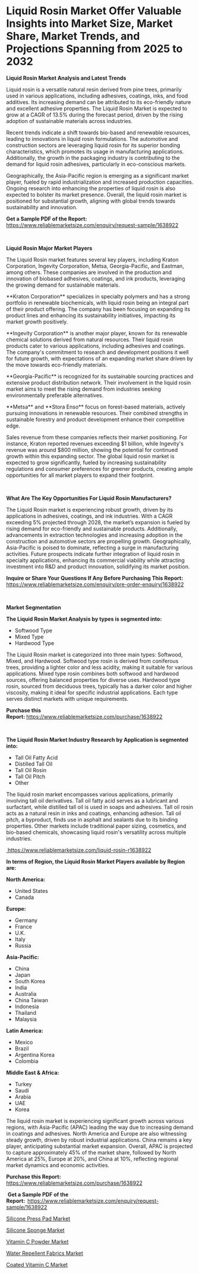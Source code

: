 <p><h1>Liquid Rosin Market Offer Valuable Insights into Market Size, Market Share, Market Trends, and Projections Spanning from 2025 to 2032</h1></p><p><strong>Liquid Rosin Market Analysis and Latest Trends</strong></p>
<p><p>Liquid rosin is a versatile natural resin derived from pine trees, primarily used in various applications, including adhesives, coatings, inks, and food additives. Its increasing demand can be attributed to its eco-friendly nature and excellent adhesive properties. The Liquid Rosin Market is expected to grow at a CAGR of 13.5% during the forecast period, driven by the rising adoption of sustainable materials across industries.</p><p>Recent trends indicate a shift towards bio-based and renewable resources, leading to innovations in liquid rosin formulations. The automotive and construction sectors are leveraging liquid rosin for its superior bonding characteristics, which promotes its usage in manufacturing applications. Additionally, the growth in the packaging industry is contributing to the demand for liquid rosin adhesives, particularly in eco-conscious markets.</p><p>Geographically, the Asia-Pacific region is emerging as a significant market player, fueled by rapid industrialization and increased production capacities. Ongoing research into enhancing the properties of liquid rosin is also expected to bolster its market presence. Overall, the liquid rosin market is positioned for substantial growth, aligning with global trends towards sustainability and innovation.</p></p>
<p><strong>Get a Sample PDF of the Report:&nbsp;</strong> <a href="https://www.reliablemarketsize.com/enquiry/request-sample/1638922?utm_campaign=1832&utm_medium=2&utm_source=Github&utm_content=ia&utm_term=31032025&utm_id=liquid-rosin">https://www.reliablemarketsize.com/enquiry/request-sample/1638922</a></p>
<p>&nbsp;</p>
<p><strong>Liquid Rosin Major Market Players</strong></p>
<p><p>The Liquid Rosin market features several key players, including Kraton Corporation, Ingevity Corporation, Metsa, Georgia-Pacific, and Eastman, among others. These companies are involved in the production and innovation of biobased adhesives, coatings, and ink products, leveraging the growing demand for sustainable materials.</p><p>**Kraton Corporation** specializes in specialty polymers and has a strong portfolio in renewable biochemicals, with liquid rosin being an integral part of their product offering. The company has been focusing on expanding its product lines and enhancing its sustainability initiatives, impacting its market growth positively.</p><p>**Ingevity Corporation** is another major player, known for its renewable chemical solutions derived from natural resources. Their liquid rosin products cater to various applications, including adhesives and coatings. The company's commitment to research and development positions it well for future growth, with expectations of an expanding market share driven by the move towards eco-friendly materials.</p><p>**Georgia-Pacific** is recognized for its sustainable sourcing practices and extensive product distribution network. Their involvement in the liquid rosin market aims to meet the rising demand from industries seeking environmentally preferable alternatives.</p><p>**Metsa** and **Stora Enso** focus on forest-based materials, actively pursuing innovations in renewable resources. Their combined strengths in sustainable forestry and product development enhance their competitive edge.</p><p>Sales revenue from these companies reflects their market positioning. For instance, Kraton reported revenues exceeding $1 billion, while Ingevity's revenue was around $800 million, showing the potential for continued growth within this expanding sector. The global liquid rosin market is expected to grow significantly, fueled by increasing sustainability regulations and consumer preferences for greener products, creating ample opportunities for all market players to expand their footprint.</p></p>
<p>&nbsp;</p>
<p><strong>What Are The Key Opportunities For Liquid Rosin Manufacturers?</strong></p>
<p><p>The Liquid Rosin market is experiencing robust growth, driven by its applications in adhesives, coatings, and ink industries. With a CAGR exceeding 5% projected through 2028, the market’s expansion is fueled by rising demand for eco-friendly and sustainable products. Additionally, advancements in extraction technologies and increasing adoption in the construction and automotive sectors are propelling growth. Geographically, Asia-Pacific is poised to dominate, reflecting a surge in manufacturing activities. Future prospects indicate further integration of liquid rosin in specialty applications, enhancing its commercial viability while attracting investment into R&D and product innovation, solidifying its market position.</p></p>
<p><strong>Inquire or Share Your Questions If Any Before Purchasing This Report:</strong> <a href="https://www.reliablemarketsize.com/enquiry/pre-order-enquiry/1638922?utm_campaign=1832&utm_medium=2&utm_source=Github&utm_content=ia&utm_term=31032025&utm_id=liquid-rosin">https://www.reliablemarketsize.com/enquiry/pre-order-enquiry/1638922</a></p>
<p>&nbsp;</p>
<p><strong>Market Segmentation</strong></p>
<p><strong>The Liquid Rosin Market Analysis by types is segmented into:</strong></p>
<p><ul><li>Softwood Type</li><li>Mixed Type</li><li>Hardwood Type</li></ul></p>
<p><p>The Liquid Rosin market is categorized into three main types: Softwood, Mixed, and Hardwood. Softwood type rosin is derived from coniferous trees, providing a lighter color and less acidity, making it suitable for various applications. Mixed type rosin combines both softwood and hardwood sources, offering balanced properties for diverse uses. Hardwood type rosin, sourced from deciduous trees, typically has a darker color and higher viscosity, making it ideal for specific industrial applications. Each type serves distinct markets with unique requirements.</p></p>
<p><strong>Purchase this Report:&nbsp;</strong><a href="https://www.reliablemarketsize.com/purchase/1638922?utm_campaign=1832&utm_medium=2&utm_source=Github&utm_content=ia&utm_term=31032025&utm_id=liquid-rosin">https://www.reliablemarketsize.com/purchase/1638922</a></p>
<p>&nbsp;</p>
<p><strong>The Liquid Rosin Market Industry Research by Application is segmented into:</strong></p>
<p><ul><li>Tall Oil Fatty Acid</li><li>Distilled Tall Oil</li><li>Tall Oil Rosin</li><li>Tall Oil Pitch</li><li>Other</li></ul></p>
<p><p>The liquid rosin market encompasses various applications, primarily involving tall oil derivatives. Tall oil fatty acid serves as a lubricant and surfactant, while distilled tall oil is used in soaps and adhesives. Tall oil rosin acts as a natural resin in inks and coatings, enhancing adhesion. Tall oil pitch, a byproduct, finds use in asphalt and sealants due to its binding properties. Other markets include traditional paper sizing, cosmetics, and bio-based chemicals, showcasing liquid rosin's versatility across multiple industries.</p></p>
<p><a href="https://www.reliablemarketsize.com/liquid-rosin-r1638922?utm_campaign=1832&utm_medium=2&utm_source=Github&utm_content=ia&utm_term=31032025&utm_id=liquid-rosin">&nbsp;https://www.reliablemarketsize.com/liquid-rosin-r1638922</a></p>
<p><strong>In terms of Region, the Liquid Rosin Market Players available by Region are:</strong></p>
<p>
    <p> <strong> North America: </strong>
        <ul>
            <li>United States</li>
            <li>Canada</li>
        </ul>
        </p> 
    <p> <strong> Europe: </strong>
        <ul>
            <li>Germany</li>
            <li>France</li>
            <li>U.K.</li>
            <li>Italy</li>
            <li>Russia</li>
        </ul>
        </p> 
    <p> <strong> Asia-Pacific: </strong>
        <ul>
            <li>China</li>
            <li>Japan</li>
            <li>South Korea</li>
            <li>India</li>
            <li>Australia</li>
            <li>China Taiwan</li>
            <li>Indonesia</li>
            <li>Thailand</li>
            <li>Malaysia</li>
        </ul>
        </p> 
    <p> <strong> Latin America: </strong>
        <ul>
            <li>Mexico</li>
            <li>Brazil</li>
            <li>Argentina Korea</li>
            <li>Colombia</li>
        </ul>
        </p> 
    <p> <strong> Middle East & Africa: </strong>
        <ul>
            <li>Turkey</li>
            <li>Saudi</li>
            <li>Arabia</li>
            <li>UAE</li>
            <li>Korea</li>
        </ul>
    </p>
    </p>
<p><p>The liquid rosin market is experiencing significant growth across various regions, with Asia-Pacific (APAC) leading the way due to increasing demand in coatings and adhesives. North America and Europe are also witnessing steady growth, driven by robust industrial applications. China remains a key player, anticipating substantial market expansion. Overall, APAC is projected to capture approximately 45% of the market share, followed by North America at 25%, Europe at 20%, and China at 10%, reflecting regional market dynamics and economic activities.</p></p>
<p><strong>Purchase this Report: </strong><a href="https://www.reliablemarketsize.com/purchase/1638922?utm_campaign=1832&utm_medium=2&utm_source=Github&utm_content=ia&utm_term=31032025&utm_id=liquid-rosin">https://www.reliablemarketsize.com/purchase/1638922</a></p>
<p>&nbsp;<strong>Get a Sample PDF of the Report:&nbsp;&nbsp;</strong><a href="https://www.reliablemarketsize.com/enquiry/request-sample/1638922?utm_campaign=1832&utm_medium=2&utm_source=Github&utm_content=ia&utm_term=31032025&utm_id=liquid-rosin">https://www.reliablemarketsize.com/enquiry/request-sample/1638922</a></p>
<p><strong></strong></p>
<p><p><a href="https://github.com/bozzoquishmd/Market-Research-Report-List-1/blob/main/silicone-press-pad-market.md?utm_campaign=1832&utm_medium=2&utm_source=Github&utm_content=ia&utm_term=31032025&utm_id=liquid-rosin">Silicone Press Pad Market</a></p><p><a href="https://github.com/fabrehugessf/Market-Research-Report-List-1/blob/main/silicone-sponge-market.md?utm_campaign=1832&utm_medium=2&utm_source=Github&utm_content=ia&utm_term=31032025&utm_id=liquid-rosin">Silicone Sponge Market</a></p><p><a href="https://github.com/nsmifidget3/Market-Research-Report-List-1/blob/main/vitamin-c-powder-market.md?utm_campaign=1832&utm_medium=2&utm_source=Github&utm_content=ia&utm_term=31032025&utm_id=liquid-rosin">Vitamin C Powder Market</a></p><p><a href="https://github.com/wiltsdeenyuw/Market-Research-Report-List-1/blob/main/water-repellent-fabrics-market.md?utm_campaign=1832&utm_medium=2&utm_source=Github&utm_content=ia&utm_term=31032025&utm_id=liquid-rosin">Water Repellent Fabrics Market</a></p><p><a href="https://github.com/orlinvisonju/Market-Research-Report-List-1/blob/main/coated-vitamin-c-market.md?utm_campaign=1832&utm_medium=2&utm_source=Github&utm_content=ia&utm_term=31032025&utm_id=liquid-rosin">Coated Vitamin C Market</a></p></p>